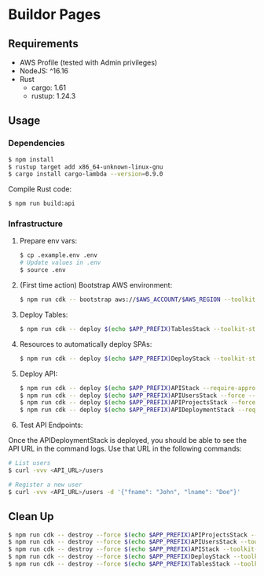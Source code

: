 # Buildor Pages

## Requirements

- AWS Profile (tested with Admin privileges)
- NodeJS: ^16.16
- Rust
  - cargo: 1.61
  - rustup: 1.24.3

## Usage

### Dependencies

```bash
$ npm install
$ rustup target add x86_64-unknown-linux-gnu
$ cargo install cargo-lambda --version=0.9.0
```

Compile Rust code:

```bash
$ npm run build:api
```

### Infrastructure

1. Prepare env vars:

   ```bash
   $ cp .example.env .env
   # Update values in .env
   $ source .env
   ```

1. (First time action) Bootstrap AWS environment:

   ```bash
   $ npm run cdk -- bootstrap aws://$AWS_ACCOUNT/$AWS_REGION --toolkit-stack-name $(echo $APP_PREFIX)Toolkit --profile <name>
   ```

1. Deploy Tables:

   ```bash
   $ npm run cdk -- deploy $(echo $APP_PREFIX)TablesStack --toolkit-stack-name $(echo $APP_PREFIX)Toolkit --profile <name>
   ```

1. Resources to automatically deploy SPAs:

   ```bash
   $ npm run cdk -- deploy $(echo $APP_PREFIX)DeployStack --toolkit-stack-name $(echo $APP_PREFIX)Toolkit --profile <name>
   ```

1. Deploy API:

   ```bash
   $ npm run cdk -- deploy $(echo $APP_PREFIX)APIStack --require-approval never --toolkit-stack-name $(echo $APP_PREFIX)Toolkit --profile <name>
   $ npm run cdk -- deploy $(echo $APP_PREFIX)APIUsersStack --force --require-approval never --toolkit-stack-name $(echo $APP_PREFIX)Toolkit --profile <name>
   $ npm run cdk -- deploy $(echo $APP_PREFIX)APIProjectsStack --force --require-approval never --toolkit-stack-name $(echo $APP_PREFIX)Toolkit --profile <name>
   $ npm run cdk -- deploy $(echo $APP_PREFIX)APIDeploymentStack --require-approval never --toolkit-stack-name $(echo $APP_PREFIX)Toolkit --profile <name>
   ```

1. Test API Endpoints:

Once the APIDeploymentStack is deployed, you should be able to see the API URL in the command logs. Use that URL in the following commands:

```bash
# List users
$ curl -vvv <API_URL>/users

# Register a new user
$ curl -vvv <API_URL>/users -d '{"fname": "John", "lname": "Doe"}'
```

## Clean Up

```bash
$ npm run cdk -- destroy --force $(echo $APP_PREFIX)APIProjectsStack --toolkit-stack-name $(echo $APP_PREFIX)Toolkit --profile <name>
$ npm run cdk -- destroy --force $(echo $APP_PREFIX)APIUsersStack --toolkit-stack-name $(echo $APP_PREFIX)Toolkit --profile <name>
$ npm run cdk -- destroy --force $(echo $APP_PREFIX)APIStack --toolkit-stack-name $(echo $APP_PREFIX)Toolkit --profile <name>
$ npm run cdk -- destroy --force $(echo $APP_PREFIX)DeployStack --toolkit-stack-name $(echo $APP_PREFIX)Toolkit --profile <name>
$ npm run cdk -- destroy --force $(echo $APP_PREFIX)TablesStack --toolkit-stack-name $(echo $APP_PREFIX)Toolkit --profile <name>
```

